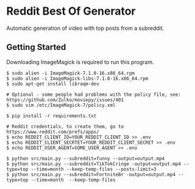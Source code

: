 # Reddit Best Of Generator

Automatic generation of video with top posts from a subreddit.

## Getting Started

Downloading ImageMagick is required to run this program.

```shell
$ sudo alien -i ImageMagick-7.1.0-16.x86_64.rpm
$ sudo alien -i ImageMagick-libs-7.1.0-16.x86_64.rpm
$ sudo apt-get install libraqm-dev

# Optional - some people had problems with the policy file, see: https://github.com/Zulko/moviepy/issues/401
$ sudo vim /etc/ImageMagick-7/policy.xml
```

```shell
$ pip install -r requirements.txt

# Reddit credentials, to create them, go to https://www.reddit.com/prefs/apps/
$ echo REDDIT_CLIENT_ID=YOUR_REDDIT_CLIENT_ID >> .env
$ echo REDDIT_CLIENT_SECRTET=YOUR_REDDIT_CLIENT_SECRET >> .env
$ echo REDDIT_USER_AGENT=SOME_USER_AGENT >> .env

$ python src/main.py --subreddit=funny --output=output.mp4
$ python src/main.py --subreddit=TikTokCringe -output=output.mp4 --type=top --time=month --keep-temp-files --posts-limit=3
$ python src/main.py --subreddit=FortniteBr -output=output.mp4 --type=top --time=month  --keep-temp-files
```
